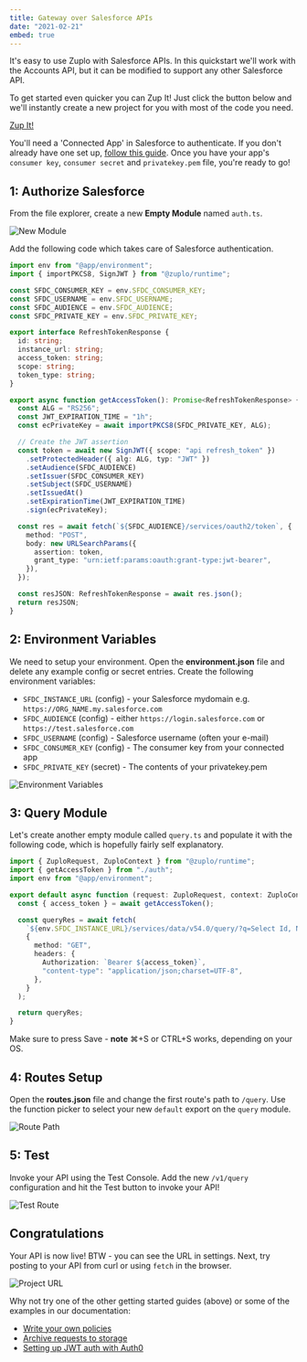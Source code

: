 ```yaml
---
title: Gateway over Salesforce APIs
date: "2021-02-21"
embed: true
---
```


It's easy to use Zuplo with Salesforce APIs. In this quickstart we'll work with
the Accounts API, but it can be modified to support any other Salesforce API.

To get started even quicker you can Zup It! Just click the button below and
we'll instantly create a new project for you with most of the code you need.

[Zup It!](https://portal.zuplo.com/clone?sourceRepoUrl=https://github.com/zuplo/samples-gateway-over-salesforce.git)

You'll need a 'Connected App' in Salesforce to authenticate. If you don't
already have one set up,
[follow this guide](/docs/advanced/setup-jwt-auth-with-salesforce). Once you have
your app's `consumer key`, `consumer secret` and `privatekey.pem` file, you're
ready to go!

## 1: Authorize Salesforce

From the file explorer, create a new **Empty Module** named `auth.ts`.

![New Module](/media/quickstarts/create-new-empty-module.gif)

Add the following code which takes care of Salesforce authentication.

```ts
import env from "@app/environment";
import { importPKCS8, SignJWT } from "@zuplo/runtime";

const SFDC_CONSUMER_KEY = env.SFDC_CONSUMER_KEY;
const SFDC_USERNAME = env.SFDC_USERNAME;
const SFDC_AUDIENCE = env.SFDC_AUDIENCE;
const SFDC_PRIVATE_KEY = env.SFDC_PRIVATE_KEY;

export interface RefreshTokenResponse {
  id: string;
  instance_url: string;
  access_token: string;
  scope: string;
  token_type: string;
}

export async function getAccessToken(): Promise<RefreshTokenResponse> {
  const ALG = "RS256";
  const JWT_EXPIRATION_TIME = "1h";
  const ecPrivateKey = await importPKCS8(SFDC_PRIVATE_KEY, ALG);

  // Create the JWT assertion
  const token = await new SignJWT({ scope: "api refresh_token" })
    .setProtectedHeader({ alg: ALG, typ: "JWT" })
    .setAudience(SFDC_AUDIENCE)
    .setIssuer(SFDC_CONSUMER_KEY)
    .setSubject(SFDC_USERNAME)
    .setIssuedAt()
    .setExpirationTime(JWT_EXPIRATION_TIME)
    .sign(ecPrivateKey);

  const res = await fetch(`${SFDC_AUDIENCE}/services/oauth2/token`, {
    method: "POST",
    body: new URLSearchParams({
      assertion: token,
      grant_type: "urn:ietf:params:oauth:grant-type:jwt-bearer",
    }),
  });

  const resJSON: RefreshTokenResponse = await res.json();
  return resJSON;
}
```

## 2: Environment Variables

We need to setup your environment. Open the **environment.json** file and delete
any example config or secret entries. Create the following environment
variables:

- `SFDC_INSTANCE_URL` (config) - your Salesforce mydomain e.g.
  `https://ORG_NAME.my.salesforce.com`
- `SFDC_AUDIENCE` (config) - either `https://login.salesforce.com` or
  `https://test.salesforce.com`
- `SFDC_USERNAME` (config) - Salesforce username (often your e-mail)
- `SFDC_CONSUMER_KEY` (config) - The consumer key from your connected app
- `SFDC_PRIVATE_KEY` (secret) - The contents of your privatekey.pem

![Environment Variables](/media/quickstarts/gateway-over-salesforce/environment-variables.png)

## 3: Query Module

Let's create another empty module called `query.ts` and populate it with the
following code, which is hopefully fairly self explanatory.

```ts
import { ZuploRequest, ZuploContext } from "@zuplo/runtime";
import { getAccessToken } from "./auth";
import env from "@app/environment";

export default async function (request: ZuploRequest, context: ZuploContext) {
  const { access_token } = await getAccessToken();

  const queryRes = await fetch(
    `${env.SFDC_INSTANCE_URL}/services/data/v54.0/query/?q=Select Id, Name from Account`,
    {
      method: "GET",
      headers: {
        Authorization: `Bearer ${access_token}`,
        "content-type": "application/json;charset=UTF-8",
      },
    }
  );

  return queryRes;
}
```

Make sure to press Save - **note** ⌘+S or CTRL+S works, depending on your OS.

## 4: Routes Setup

Open the **routes.json** file and change the first route's path to `/query`. Use
the function picker to select your new `default` export on the `query` module.

![Route Path](/media/quickstarts/gateway-over-salesforce/function-picker.png)

## 5: Test

Invoke your API using the Test Console. Add the new `/v1/query` configuration
and hit the Test button to invoke your API!

![Test Route](/media/quickstarts/gateway-over-salesforce/test-route.png)

## Congratulations

Your API is now live! BTW - you can see the URL in settings. Next, try posting
to your API from curl or using `fetch` in the browser.

![Project URL](/media/getting-started-hello-world/project-url.png)

Why not try one of the other getting started guides (above) or some of the
examples in our documentation:

- [Write your own policies](/docs/policies)
- [Archive requests to storage](/docs/examples/archiving-requests-to-storage)
- [Setting up JWT auth with Auth0](../policies/auth0-jwt-auth-inbound.md)

